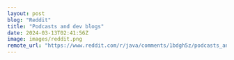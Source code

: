 ```yaml
---
layout: post
blog: "Reddit"
title: "Podcasts and dev blogs"
date: 2024-03-13T02:41:56Z
image: images/reddit.png
remote_url: "https://www.reddit.com/r/java/comments/1bdgh5z/podcasts_and_dev_blogs/"
---
```

